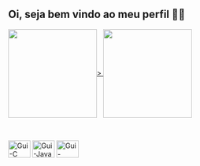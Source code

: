 ## Oi, seja bem vindo ao meu perfil 👋😃

<a href="https://github.com/Alessander-Magno/github-readme-stats">
  <img height=180 align="center" src="https://github-readme-stats.vercel.app/api?username=Alessander-Magno&show_icons=true&theme=cobalt" />>
</a>
<a href="https://github.com/Alessander-Magno/convoychat">
  <img height=180 align="center" src="https://github-readme-stats.vercel.app/api/top-langs/?username=Alessander-Magno&layout=compact&theme=cobalt" />
</a>

 ##
 
<div style="display: inline_block"><br>
  <img align="center" alt="Gui-C" height="35" width="45" src="https://cdn.jsdelivr.net/gh/devicons/devicon@latest/icons/c/c-original.svg">
   <img align="center" alt="Gui-Java" height="35" width="45" src="https://cdn.jsdelivr.net/gh/devicons/devicon@latest/icons/java/java-original.svg" />
  <img align="center" alt="Gui-MySQL" height="35" width="45" src="https://cdn.jsdelivr.net/gh/devicons/devicon@latest/icons/mysql/mysql-original.svg" />
</div>
